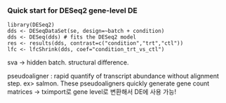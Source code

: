### Quick start for DESeq2 gene-level DE
```
library(DESeq2)
dds <- DESeqDataSet(se, design=~batch + condition)
dds <- DESeq(dds) # fits the DESeq2 model
res <- results(dds, contrast=c("condition","trt","ctl"))
lfc <- lfcShrink(dds, coef="condition_trt_vs_ctl")
```

sva -> hidden batch. structural difference.

pseudoaligner : rapid quantify of transcript abundance without alignment step. ex> salmon.
These pseudoaligners quickly generate gene count matrices -> tximport로 gene level로 변환해서 DE에 사용 가능! 
